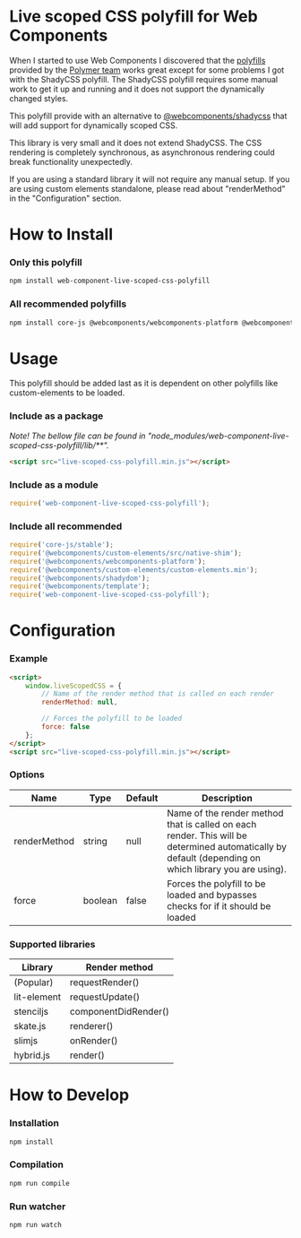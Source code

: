 # Live scoped CSS polyfill for Web Components
When I started to use Web Components I discovered that the [polyfills](https://github.com/webcomponents) provided by the [Polymer team](https://github.com/webcomponents) works great except for some problems I got with the ShadyCSS polyfill. The ShadyCSS polyfill requires some manual work to get it up and running and it does not support the dynamically changed styles.

This polyfill provide with an alternative to [@webcomponents/shadycss](https://github.com/webcomponents/polyfills/tree/master/packages/shadycss) that will add support for dynamically scoped CSS.

This library is very small and it does not extend ShadyCSS. The CSS rendering is completely synchronous, as asynchronous rendering could break functionality unexpectedly.

If you are using a standard library it will not require any manual setup. If you are using custom elements standalone, please read about "renderMethod" in the "Configuration" section.


# How to Install

### Only this polyfill

```bash
npm install web-component-live-scoped-css-polyfill
```

### All recommended polyfills

```bash
npm install core-js @webcomponents/webcomponents-platform @webcomponents/custom-elements @webcomponents/shadydom @webcomponents/template web-component-live-scoped-css-polyfill
```


# Usage


This polyfill should be added last as it is dependent on other polyfills like custom-elements to be loaded.

### Include as a package

*Note! The bellow file can be found in "node_modules/web-component-live-scoped-css-polyfill/lib/**".*

```html
<script src="live-scoped-css-polyfill.min.js"></script>
```

### Include as a module

```javascript
require('web-component-live-scoped-css-polyfill');
```

### Include all recommended

```javascript
require('core-js/stable');
require('@webcomponents/custom-elements/src/native-shim');
require('@webcomponents/webcomponents-platform');
require('@webcomponents/custom-elements/custom-elements.min');
require('@webcomponents/shadydom');
require('@webcomponents/template');
require('web-component-live-scoped-css-polyfill');
```


# Configuration

### Example

```html
<script>
    window.liveScopedCSS = {
        // Name of the render method that is called on each render
        renderMethod: null,

        // Forces the polyfill to be loaded
        force: false
    };
</script>
<script src="live-scoped-css-polyfill.min.js"></script>
```

### Options

| Name         | Type    | Default | Description                                                  |
| ------------ | ------- | ------- | ------------------------------------------------------------ |
| renderMethod | string  | null    | Name of the render method that is called on each render. This will be determined automatically by default (depending on which library you are using). |
| force        | boolean | false   | Forces the polyfill to be loaded and bypasses checks for if it should be loaded |

### Supported libraries

| Library     | Render method        |
| ----------- | -------------------- |
| (Popular)   | requestRender()      |
| lit-element | requestUpdate()      |
| stenciljs   | componentDidRender() |
| skate.js    | renderer()           |
| slimjs      | onRender()           |
| hybrid.js   | render()             |


# How to Develop

### Installation

```bash
npm install
```

### Compilation

```bash
npm run compile
```

### Run watcher

```bash
npm run watch
```

